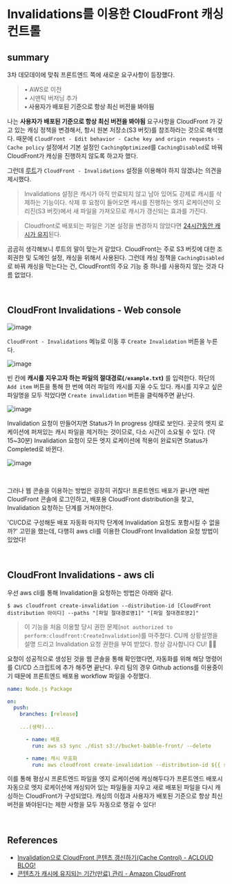 # Invalidations를 이용한 CloudFront 캐싱 컨트롤

## summary
3차 데모데이에 맞춰 프론트엔드 쪽에 새로운 요구사항이 등장했다.

> • AWS로 이전  
> • 시맨틱 버저닝 추가  
> **• 사용자가 배포된 기준으로 항상 최신 버전을 봐야됨**

나는 **사용자가 배포된 기준으로 항상 최신 버전을 봐야됨** 요구사항을 CloudFront 가 갖고 있는
캐싱 정책을 변경해서, 항시 원본 저장소(S3 버킷)를 참조하라는 것으로 해석했다.
때문에 `CloudFront - Edit behavior - Cache key and origin requests - Cache policy` 설정에서 
기본 설정인 `CachingOptimized`를 `CachingDisabled`로 바꿔 CloudFront가 캐싱을 진행하지 않도록 하고자 했다.

그런데 [루트](https://github.com/junroot)가 `CloudFront - Invalidations` 설정을 이용해야 하지 않겠냐는 의견을 제시했다. 

> Invalidations 설정은 캐시가 아직 만료되지 않고 남아 있어도 강제로 캐시를 삭제하는 기능이다. 
> 삭제 후 요청이 들어오면 캐시를 진행하는 엣지 로케이션이 오리진(S3 버킷)에서 새 파일을 가져오므로 캐시가 갱신되는 효과를 가진다. 

> Cloudfront로 배포되는 파일은 기본 설정을 변경하지 않았다면 [24시간동안 캐시가 유지](https://docs.aws.amazon.com/ko_kr/AmazonCloudFront/latest/DeveloperGuide/Expiration.html)된다.


곰곰히 생각해보니 루트의 말이 맞는거 같았다. CloudFront는 주로 S3 버킷에 대한 조회권한 및 도메인 설정, 캐싱을 위해서 사용된다. 그런데 캐싱 정책을 `CachingDisabled`로 바꿔 캐싱을 막는다는 건, CloudFront의 주요 기능 중 하나를 사용하지 않는 것과 다름 없었다.

<br>

## CloudFront Invalidations - Web console
![image](https://user-images.githubusercontent.com/37354145/128022287-deb8b9a6-e6cd-49e3-a7ac-37e77211b67b.png)

`CloudFront - Invalidations` 메뉴로 이동 후 `Create Invalidation` 버튼을 누른다.

![image](https://user-images.githubusercontent.com/37354145/128022660-45953592-9823-4a49-93b8-e5722de0490f.png)

빈 칸에 **캐시를 지우고자 하는 파일의 절대경로(`/example.txt`)** 를 입력한다. 하단의 `Add item` 버튼을 통해 한 번에 여러 파일의 캐시를 지울 수도 있다.
캐시를 지우고 싶은 파일명을 모두 적었다면 `Create invalidation` 버튼을 클릭해주면 끝난다.

![image](https://user-images.githubusercontent.com/37354145/128023639-104e1154-f998-45d9-bf19-56b307dc50b7.png)

Invalidation 요청이 만들어지면 Status가 In progress 상태로 보인다. 곳곳의 엣지 로케이션에 퍼져있는 캐시 파일을 제거하는 것이므로, 다소 시간이 소요될 수 있다. (약 15~30분)
Invalidation 요청이 모든 엣지 로케이션에 적용이 완료되면 Status가 Completed로 바뀐다.

![image](https://user-images.githubusercontent.com/37354145/128026314-2b2a252f-2fb8-43db-aebd-9b26a0e99765.png)

<br>

그러나 웹 콘솔을 이용하는 방법은 굉장히 귀찮다! 프론트엔드 배포가 끝나면 매번 CloudFront 콘솔에 로그인하고, 배포용 CloudFront distribution을 찾고, Invalidation 요청하는 단계를 거쳐야한다. 

'CI/CD로 구성해둔 배포 자동화 마지막 단계에 Invalidation 요청도 포함시킬 수 없을까?' 고민을 했는데, 다행히 aws cli를 이용한 CloudFront Invalidation 요청 방법이 있었다!

<br>

## CloudFront Invalidations - aws cli
우선 aws cli를 통해 Invalidation을 요청하는 방법은 아래와 같다.

```
$ aws cloudfront create-invalidation --distribution-id [CloudFront distribution 아이디] --paths "[파일 절대경로명1]" "[파일 절대경로명2]"
```

> 이 기능을 처음 이용할 당시 권한 문제(`not authorized to perform:cloudfront:CreateInvalidation`)를 마주쳤다. 
> CU께 상황설명을 설명 드리고 Invalidation 요청 권한을 부여 받았다. 항상 감사합니다 CU! 🙇‍♂️

요청이 성공적으로 생성된 것을 웹 콘솔을 통해 확인했다면, 자동화를 위해 해당 명령어를 CI/CD 스크립트에 추가 해주면 끝난다. 우리 팀의 경우 Github actions를 이용중이기 때문에 프론트엔드 배포용 workflow 파일을 수정했다.

```yml
name: Node.js Package

on:
  push:
    branches: [release]
    
    ...(생략)...

      - name: 배포
        run: aws s3 sync ./dist s3://bucket-babble-front/ --delete

      - name: 캐시 무효화
        run: aws cloudfront create-invalidation --distribution-id ${{ secrets.DISTRIBUTION_ID }} --paths "/index.html" "/bundle.js"
```

이를 통해 평상시 프론트엔드 파일을 엣지 로케이션에 캐싱해두다가 프론트엔드 배포시 자동으로 엣지 로케이션에 캐싱되어 있는 파일들을 지우고 새로 배포된 파일을 다시 캐싱하는 CloudFront가 구성되었다. 캐싱의 이점과 사용자가 배포된 기준으로 항상 최신 버전을 봐야된다는 제한 사항을 모두 자동으로 챙길 수 있다!

<br>

## References
- [Invalidation으로 CloudFront 콘텐츠 갱신하기(Cache Control) - ACLOUD BLOG!](http://blog.a-cloud.co.kr/2020/01/23/invalidation%EC%9C%BC%EB%A1%9C-cloudfront-%EC%BD%98%ED%85%90%EC%B8%A0-%EA%B0%B1%EC%8B%A0%ED%95%98%EA%B8%B0cache-control/)
- [콘텐츠가 캐시에 유지되는 기간(만료) 관리 - Amazon CloudFront](https://docs.aws.amazon.com/ko_kr/AmazonCloudFront/latest/DeveloperGuide/Expiration.html)